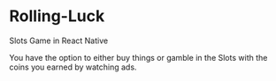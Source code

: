 # Rolling-Luck
Slots Game in React Native

You have the option to either buy things or gamble in the Slots with the coins you earned by watching ads.
